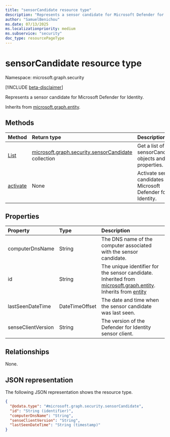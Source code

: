 ```yaml
---
title: "sensorCandidate resource type"
description: "Represents a sensor candidate for Microsoft Defender for Identity."
author: "SamuelBenichou"
ms.date: 07/13/2025
ms.localizationpriority: medium
ms.subservice: "security"
doc_type: resourcePageType
---
```


# sensorCandidate resource type

Namespace: microsoft.graph.security

[!INCLUDE [beta-disclaimer](../../includes/beta-disclaimer.md)]

Represents a sensor candidate for Microsoft Defender for Identity.

Inherits from [microsoft.graph.entity](../resources/entity.md).

## Methods
|Method|Return type|Description|
|:---|:---|:---|
|[List](../api/security-identitycontainer-list-sensorcandidates.md)|[microsoft.graph.security.sensorCandidate](../resources/security-sensorcandidate.md) collection|Get a list of the sensorCandidate objects and their properties.|
|[activate](../api/security-sensorcandidate-activate.md)|None|Activate sensor candidates for Microsoft Defender for Identity.|

## Properties
|Property|Type|Description|
|:---|:---|:---|
|computerDnsName|String|The DNS name of the computer associated with the sensor candidate.|
|id|String|The unique identifier for the sensor candidate. Inherited from [microsoft.graph.entity](../resources/entity.md). Inherits from [entity](../resources/entity.md)|
|lastSeenDateTime|DateTimeOffset|The date and time when the sensor candidate was last seen.|
|senseClientVersion|String|The version of the Defender for Identity sensor client.|

## Relationships
None.

## JSON representation
The following JSON representation shows the resource type.
<!-- {
  "blockType": "resource",
  "keyProperty": "id",
  "@odata.type": "microsoft.graph.security.sensorCandidate",
  "baseType": "microsoft.graph.entity",
  "openType": false
}
-->
``` json
{
  "@odata.type": "#microsoft.graph.security.sensorCandidate",
  "id": "String (identifier)",
  "computerDnsName": "String",
  "senseClientVersion": "String",
  "lastSeenDateTime": "String (timestamp)"
}

